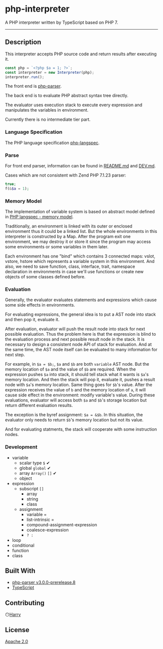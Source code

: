 # php-interpreter
A PHP interpreter written by TypeScript based on PHP 7.

---

## Description
This interpreter accepts PHP source code and return results after executing it.
```typescript
const php = `<?php $a = 1; ?>`;
const interpreter = new Interpreter(php);
interpreter.run();
```

The front end is [php-parser](https://github.com/glayzzle/php-parser).

The back end is to evaluate PHP abstract syntax tree directly.

The evaluator uses execution stack to execute every expression and manipulates the variables in environment.

Currently there is no intermediate tier part.

### Language Specification
The PHP language specification [php-langspec](https://github.com/php/php-langspec/blob/master/spec).

### Parse
For front end parser, information can be found in [README.md](https://github.com/eou/php-parser/blob/master/README.md) and [DEV.md](https://github.com/eou/php-parser/blob/master/DEV.md).

Cases which are not consistent with Zend PHP 7.1.23 parser:
```php
true;
f(&$a = 1);
```

### Memory Model 
The implementation of variable system is based on abstract model defined in [PHP langspec - memory model](https://github.com/php/php-langspec/blob/master/spec/04-basic-concepts.md#the-memory-model).

Traditionally, an environment is linked with its outer or enclosed environment thus it could be a linked list. But the whole environments in this interpreter is constructed by a Map. After the program exit one environment, we may destroy it or store it since the program may access some environments or some variables in them later.

Each environment has one "bind" which contains 3 connected maps: vslot, vstore, hstore which represents a variable system in this environment. And also, we need to save function, class, interface, trait, namespace declaration in environments in case we'll use functions or create new objects of some classes defined before.

### Evaluation
Generally, the evaluator evaluates statements and expressions which cause some side effects in environments.

For evaluating expressions, the general idea is to put a AST node into stack and then pop it, evaluate it. 

After evaluation, evaluator will push the result node into stack for next possible evaluation. Thus the problem here is that the expression is blind to the evaluation process and next possible result node in the stack. It is necessary to design a consistent node API of stack for evaluation. And at the same time, the AST node itself can be evaluated to many information for next step.

For example, in `$a = $b;`, `$a` and `$b` are both `variable` AST node. But the memory location of `$a` and the value of `$b` are required. When the expression pushes `$a` into stack, it should tell stack what it wants is `$a`'s memory location. And then the stack will pop it, evaluate it, pushes a result node with `$a`'s memory location. Same thing goes for `$b`'s value. After the expression receives the value of `b` and the memory location of `a`, it will cause side effect in the environment: modify variable's value. During these evaluations, evaluator will access both `$a` and `$b`'s storage location but return different evaluation results.

The exception is the byref assignment: `$a = &$b`. In this situation, the evaluator only needs to return `$b`'s memory location but not its value.

And for evaluating statments, the stack will cooperate with some instruction nodes.

### Development
- variable
  - scalar type `$` ✔
  - global `global` ✔
  - array `Array()` `[]` ✔
  - object
- expression
  - subscript `[]`
    - array
    - string
    - class
  - assignment
    - variable =
    - list-intrinsic =
    - compound-assignment-expression
    - coalesce-expression
    - `? :`
- loop
- conditional
- function
- class

## Built With
- [php-parser v3.0.0-prerelease.8](https://github.com/glayzzle/php-parser)
- [TypeScript](https://www.typescriptlang.org/index.html)

## Contributing
😶[Harry](https://github.com/eou)

## License
[Apache 2.0](https://www.apache.org/licenses/LICENSE-2.0)

